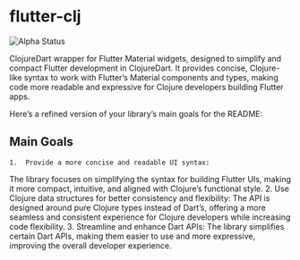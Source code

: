 # flutter-clj

![Alpha Status](https://img.shields.io/badge/status-alpha-red)

ClojureDart wrapper for Flutter Material widgets, designed to simplify and compact Flutter development in ClojureDart. It provides concise, Clojure-like syntax to work with Flutter’s Material components and types, making code more readable and expressive for Clojure developers building Flutter apps.

Here’s a refined version of your library’s main goals for the README:

## Main Goals

	1.	Provide a more concise and readable UI syntax:
The library focuses on simplifying the syntax for building Flutter UIs, making it more compact, intuitive, and aligned with Clojure’s functional style.
	2.	Use Clojure data structures for better consistency and flexibility:
The API is designed around pure Clojure types instead of Dart’s, offering a more seamless and consistent experience for Clojure developers while increasing code flexibility.
	3.	Streamline and enhance Dart APIs:
The library simplifies certain Dart APIs, making them easier to use and more expressive, improving the overall developer experience.